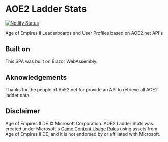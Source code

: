 # AOE2 Ladder Stats
[![Netlify Status](https://api.netlify.com/api/v1/badges/9e61beb1-7b39-4b6f-8041-81d421d79235/deploy-status)](https://app.netlify.com/sites/unruffled-spence-fd813e/deploys)

Age of Empires II Leaderboards and User Profiles based on AOE2.net API's

## Built on
This SPA was built on Blazor WebAssembly.

## Aknowledgements
Thanks for the people of AoE2.net for provide an API to retrieve all AOE2 ladder data.

## Disclaimer

Age of Empires II DE © Microsoft Corporation. AOE2 Ladder Stats was created under Microsoft's [Game Content Usage Rules](https://www.xbox.com/en-us/developers/rules) using assets from Age of Empires II DE, and it is not endorsed by or affiliated with Microsoft.
